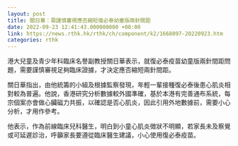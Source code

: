 ```yaml
---
layout: post
title: 關日華：需謹慎審視應否縮短復必泰幼童版兩針間距
date: 2022-09-23 12:41:43.000000000 +08:00
link: https://news.rthk.hk/rthk/ch/component/k2/1668097-20220923.htm
categories: rthk
---
```


港大兒童及青少年科臨床名譽副教授關日華表示，就復必泰疫苗幼童版兩針間距問題，需要謹慎審視足夠臨床證據，才決定應否縮短兩針間距。

關日華指出，由他統籌的小組及根據監察發現，年輕一輩接種復必泰後患心肌炎相對較為普遍。他說，香港研究分析數據較外國準確，基於本港有完善通布系統，每宗個案亦會做心臟磁力共振，以確認是否心肌炎，因此引用外地數據前，需要小心分析，才用作參考。

他表示，作為前線臨床兒科醫生，明白到小童心肌炎徴狀不明顯，若家長未及察覺或可延遲診治，呼籲家長要遵從臨床醫生建議，小心使用復必泰疫苗。
